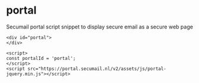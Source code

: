 # portal
Secumail portal script snippet to display secure email as a secure web page

```
<div id="portal">
</div>

<script>
const portalId = 'portal';
</script>
<script src="https://portal.secumail.nl/v2/assets/js/portal-jquery.min.js"></script>
```

